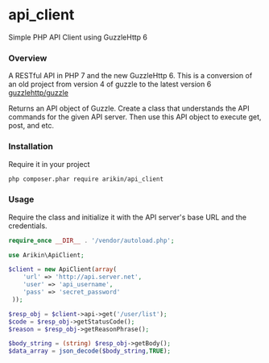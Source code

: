 # api_client
Simple PHP API Client using GuzzleHttp 6

### Overview
A RESTful API in PHP 7 and the new GuzzleHttp 6.
This is a conversion of an old project from version 4 of guzzle
to the latest version 6 [guzzlehttp/guzzle](https://github.com/guzzle/guzzle/)

Returns an API object of Guzzle. Create a class that understands the API commands for the given API server. Then use this API object to execute get, post, and etc.

### Installation
Require it in your project
```bash
php composer.phar require arikin/api_client
```

### Usage

Require the class and initialize it with the API server's base URL and the credentials.
```php
require_once __DIR__ . '/vendor/autoload.php';

use Arikin\ApiClient;

$client = new ApiClient(array(
    'url' => 'http://api.server.net',
    'user' => 'api_username',
    'pass' => 'secret_password'
 ));

$resp_obj = $client->api->get('/user/list');
$code = $resp_obj->getStatusCode();
$reason = $resp_obj->getReasonPhrase();

$body_string = (string) $resp_obj->getBody();
$data_array = json_decode($body_string,TRUE);
```



